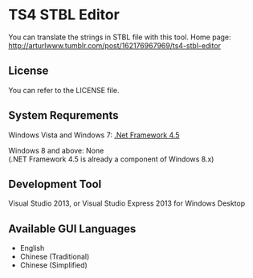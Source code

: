 TS4 STBL Editor
===============
You can translate the strings in STBL file with this tool.
Home page: http://arturlwww.tumblr.com/post/162176967969/ts4-stbl-editor


License
----
You can refer to the LICENSE file.


System Requrements
----
Windows Vista and Windows 7: <a href="http://msdn.microsoft.com/en-us/expression/5a4x27ek(v=vs.108).aspx" target="_blank">.Net Framework 4.5</a><br/>

Windows 8 and above: None<br/>
(.NET Framework 4.5 is already a component of Windows 8.x)<br/>

Development Tool
----
Visual Studio 2013, or Visual Studio Express 2013 for Windows Desktop


Available GUI Languages
----
<ul>
  <li>English</li>
  <li>Chinese (Traditional)</li>
  <li>Chinese (Simplified)</li>
</ul>
